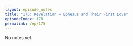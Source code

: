 ```yaml
---
layout: episode_notes
title: "175: Revelation — Ephesus and Their First Love"
episodeIndex: 178
permalink: /ep/175
---
```

No notes yet.
